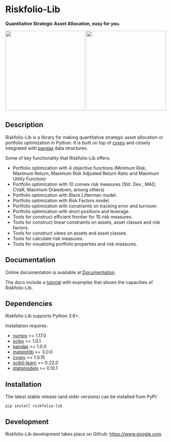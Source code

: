 # Riskfolio-Lib

**Quantitative Strategic Asset Allocation, easy for you.**

<div class="row">
<img src="https://raw.githubusercontent.com/dcajasn/Riskfolio-Lib/master/docs/source/images/MSV_Frontier.png" height="250">
<img src="https://raw.githubusercontent.com/dcajasn/Riskfolio-Lib/master/docs/source/images/Pie_Chart.png" height="250">
</div>


## Description

Riskfolio-Lib is a library for making quantitative strategic asset allocation
or portfolio optimization in Python. It is built on top of
[cvxpy](https://www.cvxpy.org/) and closely integrated
with [pandas](https://pandas.pydata.org/) data structures.

Some of key functionality that Riskfolio-Lib offers:

* Portfolio optimization with 4 objective functions (Minimum Risk, Maximum Return, Maximum Risk Adjusted Return Ratio and Maximum Utility Function)
* Portfolio optimization with 10 convex risk measures (Std. Dev., MAD, CVaR, Maximum Drawdown, among others)
* Portfolio optimization with Black Litterman model.
* Portfolio optimization with Risk Factors model.
* Portfolio optimization with constraints on tracking error and turnover.
* Portfolio optimization with short positions and leverage.
* Tools for construct efficient frontier for 10 risk measures.
* Tools for construct linear constraints on assets, asset classes and risk factors.
* Tools for construct views on assets and asset classes.
* Tools for calculate risk measures.
* Tools for visualizing portfolio properties and risk measures.


## Documentation

Online documentation is available at [Documentation](https://www.google.com).

The docs include a [tutorial](https://www.google.com) with
examples that shows the capacities of Riskfolio-Lib.


## Dependencies

Riskfolio-Lib supports Python 3.6+.

Installation requires:
* [numpy](http://www.numpy.org/) >= 1.17.0
* [scipy](https://www.scipy.org/) >= 1.0.1
* [pandas](https://pandas.pydata.org/) >= 1.0.0
* [matplotlib](https://matplotlib.org/) >= 3.0.0
* [cvxpy](https://www.cvxpy.org/) >= 1.0.15
* [scikit-learn](https://scikit-learn.org/stable/) >= 0.22.0
* [statsmodels](https://www.statsmodels.org/) >= 0.10.1

## Installation

The latest stable release (and older versions) can be installed from PyPI:

    pip install riskfolio-lib

 
## Development

Riskfolio-Lib development takes place on Github: https://www.google.com
